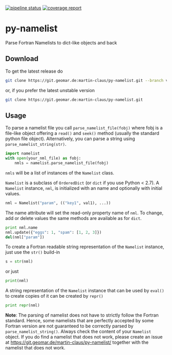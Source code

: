 [![pipeline status](https://git.geomar.de/martin-claus/py-namelist/badges/develop/pipeline.svg)](https://git.geomar.de/martin-claus/py-namelist/commits/develop)
[![coverage report](https://git.geomar.de/martin-claus/py-namelist/badges/develop/coverage.svg)](https://git.geomar.de/martin-claus/py-namelist/commits/develop)

py-namelist
===========
Parse Fortran Namelists to dict-like objects and back

## Download
To get the latest release do
```bash
git clone https://git.geomar.de:martin-claus/py-namelist.git --branch v0.1.0 --depth=1
```
or, if you prefer the latest unstable version
```bash
git clone https://git.geomar.de:martin-claus/py-namelist.git
```


## Usage
To parse a namelist file you call `parse_namelist_file(fobj)` where fobj is a file-like object offering a `read()` and `seek()` method
(usually the standard python file object). Alternatively, you can parse a string using `parse_namelist_string(str)`.
```python
import namelist
with open(your_nml_file) as fobj:
	nmls = namelist.parse_namelist_file(fobj)
```
`nmls` will be a list of instances of the `Namelist` class.

`Namelist` is a subclass of `OrderedDict` (or `dict` if you use Python < 2.7).
A `Namelist` instance, `nml`, is initialized with an name and optionally with initial values.

```python
nml = Namelist("param", (("key1", val1), ...))
```

The name attribute will set the read-only property name of `nml`. To change, add or delete values the
same methods are available as for `dict`.
```python
print nml.name
nml.update({"eggs": 1, "spam": [1, 2, 3]})
del(nml["param"])
```

To create a Fortran readable string representation of the `Namelist` instance, just use the `str()` build-in
```python
s = str(nml)
```
or just
```python
print(nml)
```

A string representation of the `Namelist` instance that can be used by `eval()` to create copies of it can be created by `repr()`
```python
print repr(nml)
```

**Note**: The parsing of namelist does not have to strictly follow the Fortran standard. Hence, some namelists that are perfectly accepted by some Fortran version are not guaranteed to be correctly parsed by `parse_namelist_string()`. Always check the content of your `Namelist` object. If you do find a namelist that does not work, please create an issue at <https://git.geomar.de/martin-claus/py-namelist/> together with the namelist that does not work.

